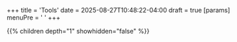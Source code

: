 +++
title = 'Tools'
date = 2025-08-27T10:48:22-04:00
draft = true
[params]
  menuPre = '<i class="fa-solid fa-screwdriver-wrench"></i> '
+++


{{% children depth="1" showhidden="false" %}}
